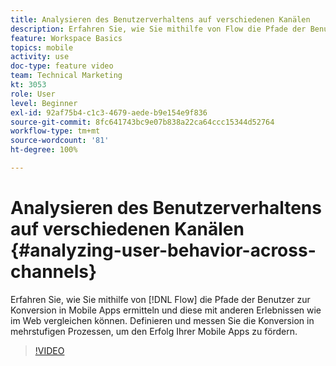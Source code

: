 ```yaml
---
title: Analysieren des Benutzerverhaltens auf verschiedenen Kanälen
description: Erfahren Sie, wie Sie mithilfe von Flow die Pfade der Benutzer zur Konversion in Mobile Apps ermitteln und diese mit anderen Erlebnissen wie im Web vergleichen können. Definieren und messen Sie die Konversion in mehrstufigen Prozessen, um den Erfolg Ihrer Mobile Apps zu fördern.
feature: Workspace Basics
topics: mobile
activity: use
doc-type: feature video
team: Technical Marketing
kt: 3053
role: User
level: Beginner
exl-id: 92af75b4-c1c3-4679-aede-b9e154e9f836
source-git-commit: 8fc641743bc9e07b838a22ca64ccc15344d52764
workflow-type: tm+mt
source-wordcount: '81'
ht-degree: 100%

---
```


# Analysieren des Benutzerverhaltens auf verschiedenen Kanälen {#analyzing-user-behavior-across-channels}

Erfahren Sie, wie Sie mithilfe von [!DNL Flow] die Pfade der Benutzer zur Konversion in Mobile Apps ermitteln und diese mit anderen Erlebnissen wie im Web vergleichen können. Definieren und messen Sie die Konversion in mehrstufigen Prozessen, um den Erfolg Ihrer Mobile Apps zu fördern.

>[!VIDEO](https://video.tv.adobe.com/v/32716/?quality=12&learn=on&captions=ger)
